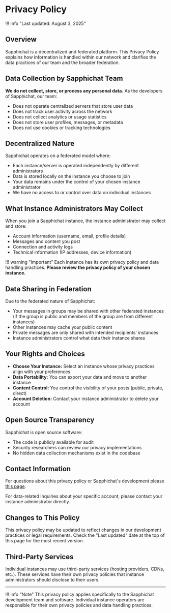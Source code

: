 # Privacy Policy

!!! info "Last updated: August 3, 2025"

## Overview

Sapphichat is a decentralized and federated platform. This Privacy Policy explains how information is handled within our network and clarifies the data practices of our team and the broader federation.

## Data Collection by Sapphichat Team

**We do not collect, store, or process any personal data.** As the developers of Sapphichat, our team:

- Does not operate centralized servers that store user data
- Does not track user activity across the network
- Does not collect analytics or usage statistics
- Does not store user profiles, messages, or metadata
- Does not use cookies or tracking technologies

## Decentralized Nature

Sapphichat operates on a federated model where:

- Each instance/server is operated independently by different administrators
- Data is stored locally on the instance you choose to join
- Your data remains under the control of your chosen instance administrator
- We have no access to or control over data on individual instances

## What Instance Administrators May Collect

When you join a Sapphichat instance, the instance administrator may collect and store:

- Account information (username, email, profile details)
- Messages and content you post
- Connection and activity logs
- Technical information (IP addresses, device information)

!!! warning "Important"
    Each instance has its own privacy policy and data handling practices. **Please review the privacy policy of your chosen instance.**


## Data Sharing in Federation

Due to the federated nature of Sapphichat:

- Your messages in groups may be shared with other federated instances (if the group is public and members of the group are from different instances)
- Other instances may cache your public content
- Private messages are only shared with intended recipients' instances
- Instance administrators control what data their instance shares

## Your Rights and Choices

- **Choose Your Instance:** Select an instance whose privacy practices align with your preferences
- **Data Portability:** You can export your data and move to another instance
- **Content Control:** You control the visibility of your posts (public, private, direct)
- **Account Deletion:** Contact your instance administrator to delete your account

## Open Source Transparency

Sapphichat is open source software:

- The code is publicly available for audit
- Security researchers can review our privacy implementations
- No hidden data collection mechanisms exist in the codebase

## Contact Information

For questions about this privacy policy or Sapphichat's development please [this page](../contact.md).

For data-related inquiries about your specific account, please contact your instance administrator directly.

## Changes to This Policy

This privacy policy may be updated to reflect changes in our development practices or legal requirements. Check the "Last updated" date at the top of this page for the most recent version.

## Third-Party Services

Individual instances may use third-party services (hosting providers, CDNs, etc.). These services have their own privacy policies that instance administrators should disclose to their users.

---

!!! info "Note"
    This privacy policy applies specifically to the Sapphichat development team and software. Individual instance operators are responsible for their own privacy policies and data handling practices.